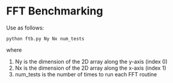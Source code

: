 # FFT Benchmarking

Use as follows:

``
python ftb.py Ny Nx num_tests
``

where

1. Ny is the dimension of the 2D array along the y-axis (index 0)
2. Nx is the dimension of the 2D array along the x-axis (index 1)
3. num_tests is the number of times to run each FFT routine
